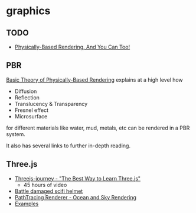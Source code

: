 # graphics

## TODO

- [Physically-Based Rendering, And You Can Too!](https://marmoset.co/posts/physically-based-rendering-and-you-can-too/)

## PBR

[Basic Theory of Physically-Based Rendering](https://marmoset.co/posts/basic-theory-of-physically-based-rendering/) explains at a high level how

- Diffusion
- Reflection
- Translucency & Transparency
- Fresnel effect
- Microsurface

for different materials like water, mud, metals, etc can be rendered in a PBR system.

It also has several links to further in-depth reading.

## Three.js

- [Threejs-journey - "The Best Way to Learn Three.js"](https://threejs-journey.com/#)
  - 45 hours of video
- [Battle damaged scifi helmet](https://threejs.org/examples/webgl_loader_gltf.html)
- [PathTracing Renderer - Ocean and Sky Rendering](https://erichlof.github.io/THREE.js-PathTracing-Renderer/Ocean_And_Sky_Rendering.html)
- [Examples](https://threejs.org/examples/#webgl_animation_keyframes)
